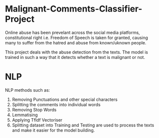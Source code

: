 # Malignant-Comments-Classifier-Project
Online abuse has been prevelant across the social media platforms, constitutional right i.e. Freedom of Speech is taken for granted, causing many to suffer from the hatred and abuse from known/uknown people.

This project deals with the abuse detection from the texts. The model is trained in such a way that it detects whether a text is malignant or not.
# NLP
NLP methods such as:
  1) Removing Punctuations and other special characters
  2) Splitting the comments into individual words
  3) Removing Stop Words
  4) Lemmatising
  5) Applying TfIdf Vectoriser
  6) Splitting dataset into Training and Testing
are used to process the texts and make it easier for the model building.
